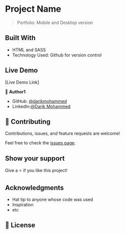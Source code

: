 # Project Name

> Portfolio: Mobile and Desktop version

## Built With

- HTML and SASS
- Technology Used: Github for version control

## Live Demo

[Live Demo Link]

👤 **Author1**

- GitHub: [@darikmohammed](https://github.com/darikmohammed/)
- LinkedIn:[@Darik Mohammed](www.linkedin.com/in/darik-mohammed-57352120b/)

## 🤝 Contributing

Contributions, issues, and feature requests are welcome!

Feel free to check the [issues page](../../issues/).

## Show your support

Give a ⭐️ if you like this project!

## Acknowledgments

- Hat tip to anyone whose code was used
- Inspiration
- etc

## 📝 License
